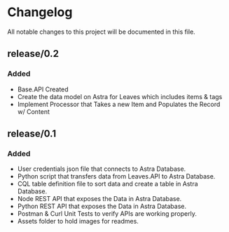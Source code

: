 # Changelog

All notable changes to this project will be documented in this file.

## release/0.2

### Added

- Base.API Created
- Create the data model on Astra for Leaves which includes items & tags
- Implement Processor that Takes a new Item and Populates the Record w/ Content

## release/0.1

### Added

- User credentials json file that connects to Astra Database.
- Python script that transfers data from Leaves.API to Astra Database.
- CQL table definition file to sort data and create a table in Astra Database.
- Node REST API that exposes the Data in Astra Database.
- Python REST API that exposes the Data in Astra Database.
- Postman & Curl Unit Tests to verify APIs are working properly.
- Assets folder to hold images for readmes.